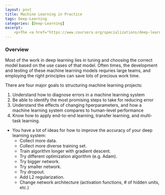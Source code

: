 ```yaml
---
layout: post
title: Machine Learning in Practice
tags: Deep-Learning
categories: [Deep-Learning]
excerpt:
    <p>The <a href="https://www.coursera.org/specializations/deep-learning">Deep Learning Specialization</a> on Coursera is one of the most popular online resources for learning machine learning. After following Andrej Karpathy’s CS231n (another popular course for learning machine learning) and self-studying deep learning from a variety of research papers and websites, I think that Andrew Ng’s Coursera specialization is the most comprehensive and structured way to become a deep learning expert without going to a university. The purpose of the following posts is to summarize the key points of the specialization as an extended guide/cheatsheet for deep learning.</p>
---
```


### Overview
Most of the work in deep learning lies in tuning and choosing the correct model based on the use cases of that model. Often times, the development and testing of these machine learning models requries large teams, and employing the right principles can save lots of precious work time.

There are four major goals to structuring machine learning projects:
1. Understand how to diagnose errors in a machine learning system
2. Be able to identify the most promising steps to take for reducing error
3. Understand the effects of changing hperparameters, and how a machine learning system compares to human-level performance
4. Know how to apply end-to-end learning, transfer learning, and multi-task learning.

- You have a lot of ideas for how to improve the accuracy of your deep learning system:
  - Collect more data.
  - Collect more diverse training set.
  - Train algorithm longer with gradient descent.
  - Try different optimization algorithm (e.g. Adam).
  - Try bigger network.
  - Try smaller network.
  - Try dropout.
  - Add L2 regularization.
  - Change network architecture (activation functions, # of hidden units, etc.)
